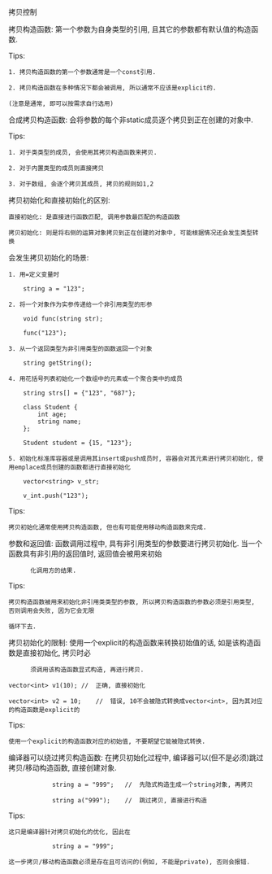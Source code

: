 拷贝控制

拷贝构造函数: 第一个参数为自身类型的引用, 且其它的参数都有默认值的构造函数.

Tips:

	1. 拷贝构造函数的第一个参数通常是一个const引用.

	2. 拷贝构造函数在多种情况下都会被调用, 所以通常不应该是explicit的.

	(注意是通常, 即可以按需求自行选用)

合成拷贝构造函数: 会将参数的每个非static成员逐个拷贝到正在创建的对象中.

Tips:

	1. 对于类类型的成员, 会使用其拷贝构造函数来拷贝.

	2. 对于内置类型的成员则直接拷贝

	3. 对于数组, 会逐个拷贝其成员, 拷贝的规则如1,2

拷贝初始化和直接初始化的区别:

	直接初始化: 是直接进行函数匹配, 调用参数最匹配的构造函数
	
	拷贝初始化: 则是将右侧的运算对象拷贝到正在创建的对象中, 可能根据情况还会发生类型转换


会发生拷贝初始化的场景:

	1. 用=定义变量时

		string a = "123"; 

	2. 将一个对象作为实参传递给一个非引用类型的形参

		void func(string str);

		func("123");

	3. 从一个返回类型为非引用类型的函数返回一个对象

		string getString();

	4. 用花括号列表初始化一个数组中的元素或一个聚合类中的成员

		string strs[] = {"123", "687"};

		class Student {
			int age;
			string name;
		};

		Student student = {15, "123"};
	
	5. 初始化标准库容器或是调用其insert或push成员时, 容器会对其元素进行拷贝初始化, 使用emplace成员创建的函数都进行直接初始化

		vector<string> v_str;

		v_int.push("123");


Tips:

	拷贝初始化通常使用拷贝构造函数, 但也有可能使用移动构造函数来完成.

参数和返回值: 函数调用过程中, 具有非引用类型的参数要进行拷贝初始化. 当一个函数具有非引用的返回值时, 返回值会被用来初始

	      化调用方的结果.

Tips:

	拷贝构造函数被用来初始化非引用类类型的参数, 所以拷贝构造函数的参数必须是引用类型, 否则调用会失败, 因为它会无限

	循环下去.

拷贝初始化的限制: 使用一个explicit的构造函数来转换初始值的话, 如是该构造函数是直接初始化, 拷贝时必

		  须调用该构造函数显式构造, 再进行拷贝.

	vector<int> v1(10);	//	正确, 直接初始化

	vector<int> v2 = 10;	//	错误, 10不会被隐式转换成vector<int>, 因为其对应的构造函数是explicit的

Tips:

	使用一个explicit的构造函数对应的初始值, 不要期望它能被隐式转换.

编译器可以绕过拷贝构造函数: 在拷贝初始化过程中, 编译器可以(但不是必须)跳过拷贝/移动构造函数, 直接创建对象.

				string a = "999";	//	先隐式构造生成一个string对象, 再拷贝

				string a("999");	//	跳过拷贝, 直接进行构造
				
Tips:

	这只是编译器针对拷贝初始化的优化, 因此在

				string a = "999";

	这一步拷贝/移动构造函数必须是存在且可访问的(例如, 不能是private), 否则会报错.




	


